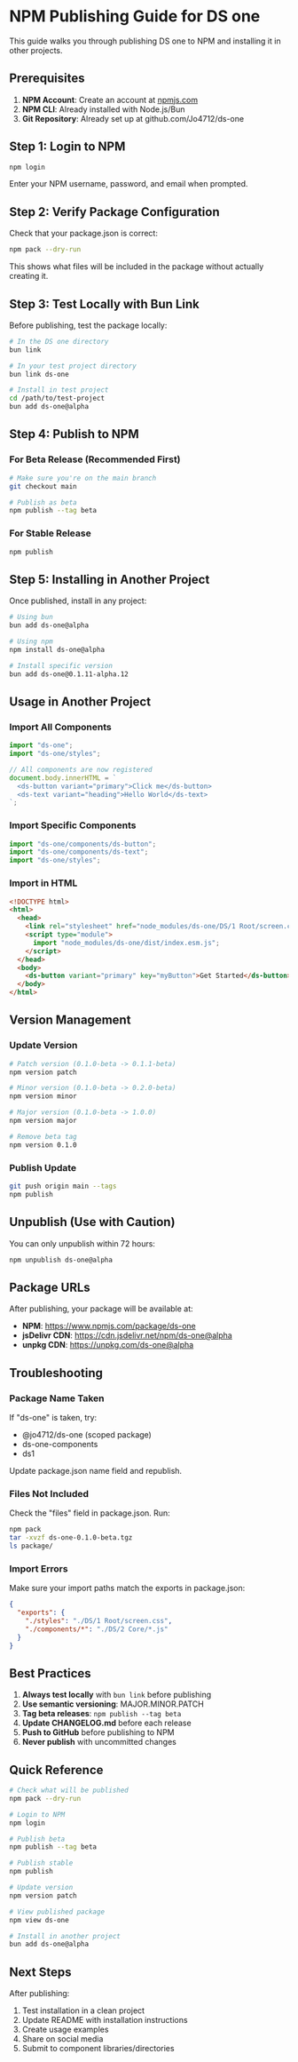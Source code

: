# NPM Publishing Guide for DS one

This guide walks you through publishing DS one to NPM and installing it in other projects.

## Prerequisites

1. **NPM Account**: Create an account at [npmjs.com](https://www.npmjs.com)
2. **NPM CLI**: Already installed with Node.js/Bun
3. **Git Repository**: Already set up at github.com/Jo4712/ds-one

## Step 1: Login to NPM

```bash
npm login
```

Enter your NPM username, password, and email when prompted.

## Step 2: Verify Package Configuration

Check that your package.json is correct:

```bash
npm pack --dry-run
```

This shows what files will be included in the package without actually creating it.

## Step 3: Test Locally with Bun Link

Before publishing, test the package locally:

```bash
# In the DS one directory
bun link

# In your test project directory
bun link ds-one

# Install in test project
cd /path/to/test-project
bun add ds-one@alpha
```

## Step 4: Publish to NPM

### For Beta Release (Recommended First)

```bash
# Make sure you're on the main branch
git checkout main

# Publish as beta
npm publish --tag beta
```

### For Stable Release

```bash
npm publish
```

## Step 5: Installing in Another Project

Once published, install in any project:

```bash
# Using bun
bun add ds-one@alpha

# Using npm
npm install ds-one@alpha

# Install specific version
bun add ds-one@0.1.11-alpha.12
```

## Usage in Another Project

### Import All Components

```javascript
import "ds-one";
import "ds-one/styles";

// All components are now registered
document.body.innerHTML = `
  <ds-button variant="primary">Click me</ds-button>
  <ds-text variant="heading">Hello World</ds-text>
`;
```

### Import Specific Components

```javascript
import "ds-one/components/ds-button";
import "ds-one/components/ds-text";
import "ds-one/styles";
```

### Import in HTML

```html
<!DOCTYPE html>
<html>
  <head>
    <link rel="stylesheet" href="node_modules/ds-one/DS/1 Root/screen.css" />
    <script type="module">
      import "node_modules/ds-one/dist/index.esm.js";
    </script>
  </head>
  <body>
    <ds-button variant="primary" key="myButton">Get Started</ds-button>
  </body>
</html>
```

## Version Management

### Update Version

```bash
# Patch version (0.1.0-beta -> 0.1.1-beta)
npm version patch

# Minor version (0.1.0-beta -> 0.2.0-beta)
npm version minor

# Major version (0.1.0-beta -> 1.0.0)
npm version major

# Remove beta tag
npm version 0.1.0
```

### Publish Update

```bash
git push origin main --tags
npm publish
```

## Unpublish (Use with Caution)

You can only unpublish within 72 hours:

```bash
npm unpublish ds-one@alpha
```

## Package URLs

After publishing, your package will be available at:

- **NPM**: https://www.npmjs.com/package/ds-one
- **jsDelivr CDN**: https://cdn.jsdelivr.net/npm/ds-one@alpha
- **unpkg CDN**: https://unpkg.com/ds-one@alpha

## Troubleshooting

### Package Name Taken

If "ds-one" is taken, try:

- @jo4712/ds-one (scoped package)
- ds-one-components
- ds1

Update package.json name field and republish.

### Files Not Included

Check the "files" field in package.json. Run:

```bash
npm pack
tar -xvzf ds-one-0.1.0-beta.tgz
ls package/
```

### Import Errors

Make sure your import paths match the exports in package.json:

```json
{
  "exports": {
    "./styles": "./DS/1 Root/screen.css",
    "./components/*": "./DS/2 Core/*.js"
  }
}
```

## Best Practices

1. **Always test locally** with `bun link` before publishing
2. **Use semantic versioning**: MAJOR.MINOR.PATCH
3. **Tag beta releases**: `npm publish --tag beta`
4. **Update CHANGELOG.md** before each release
5. **Push to GitHub** before publishing to NPM
6. **Never publish** with uncommitted changes

## Quick Reference

```bash
# Check what will be published
npm pack --dry-run

# Login to NPM
npm login

# Publish beta
npm publish --tag beta

# Publish stable
npm publish

# Update version
npm version patch

# View published package
npm view ds-one

# Install in another project
bun add ds-one@alpha
```

## Next Steps

After publishing:

1. Test installation in a clean project
2. Update README with installation instructions
3. Create usage examples
4. Share on social media
5. Submit to component libraries/directories
